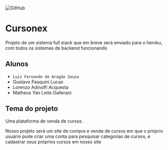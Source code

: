 ![GitHub](https://img.shields.io/github/license/glitchy-luiz/2emib-ac1)

# Cursonex
Projeto de um sistema full stack que em breve será enviado para o heroku, com todos os sistemas de backend funcionando
## Alunos
- `Luiz Fernando de Aragão Souza`
- Gustavo Pasquini Lucas
- Lorenzo Adinolfi Acquesta
- Matheus Yan Leite Gallerani
## Tema do projeto
Uma plataforma de venda de cursos.

Nosso projeto será um site de compra e venda de cursos em que o próprio usuário pode criar uma conta para pesquisar categorias de cursos, e cadastrar seus próprios cursos em nosso site 
